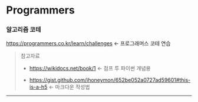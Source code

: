 # Programmers
### 알고리즘 코테

https://programmers.co.kr/learn/challenges <- 프로그래머스 코테 연습

> 참고자료
>
> * https://wikidocs.net/book/1 <- 점프 투 파이썬 개념용
>
> * https://gist.github.com/ihoneymon/652be052a0727ad59601#this-is-a-h5 <- 마크다운 작성법
> 
***
